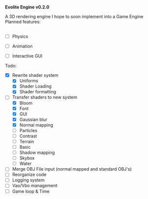 <b>Evolite Engine v0.2.0</b>

A 3D rendering engine I hope to soon implement into a Game Engine
Planned features: 
<br>
<br>
- [ ] Physics
- [ ] Animation
- [ ] Interactive GUI


Todo:
- [x] Rewrite shader system
    - [x] Uniforms
    - [x] Shader Loading
    - [x] Shader formatting
- [ ] Transfer shaders to new system
    - [x] Bloom 
    - [x] Font 
    - [x] GUI 
    - [x] Gaussian blur 
    - [x] Normal mapping 
    - [ ] Particles
    - [ ] Contrast
    - [ ] Terrain
    - [ ] Basic
    - [ ] Shadow mapping
    - [ ] Skybox
    - [ ] Water
- [ ] Merge OBJ File input (normal mapped and standard OBJ's)
- [ ] Reorganize code
- [ ] Logging system
- [ ] Vao/Vbo management
- [ ] Game loop & Time
